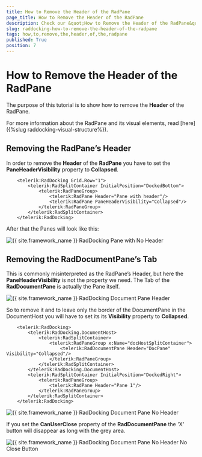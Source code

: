 ```yaml
---
title: How to Remove the Header of the RadPane
page_title: How to Remove the Header of the RadPane
description: Check our &quot;How to Remove the Header of the RadPane&quot; documentation article for the RadDocking {{ site.framework_name }} control.
slug: raddocking-how-to-remove-the-header-of-the-radpane
tags: how,to,remove,the,header,of,the,radpane
published: True
position: 7
---
```


# How to Remove the Header of the RadPane

The purpose of this tutorial is to show how to remove the __Header__ of the RadPane.

For more information about the RadPane and its visual elements, read [here]({%slug raddocking-visual-structure%}).

## Removing the RadPane’s Header

In order to remove the __Header__ of the __RadPane__ you have to set the __PaneHeaderVisibility__ property to __Collapsed__.



```XAML
	<telerik:RadDocking Grid.Row="1">
	    <telerik:RadSplitContainer InitialPosition="DockedBottom">
	        <telerik:RadPaneGroup>
	            <telerik:RadPane Header="Pane with header"/>
	            <telerik:RadPane PaneHeaderVisibility="Collapsed"/>
	        </telerik:RadPaneGroup>
	    </telerik:RadSplitContainer>
	</telerik:RadDocking>
```

After that the Panes will look like this:

![{{ site.framework_name }} RadDocking Pane with No Header](images/Pane_NoHeader.gif)

## Removing the RadDocumentPane’s Tab

This is commonly misinterpreted as the RadPane’s Header, but here the __PaneHeaderVisibility__ is not the property we need. The Tab of the __RadDocumentPane__ is actually the Pane itself.

![{{ site.framework_name }} RadDocking Document Pane Header](images/DocPane_WithHeader.gif)

So to remove it and to leave only the border of the DocumentPane in the DocumentHost you will have to set its its __Visibility__ property to __Collapsed__.



```XAML
	<telerik:RadDocking>
	    <telerik:RadDocking.DocumentHost>
	        <telerik:RadSplitContainer>
	            <telerik:RadPaneGroup x:Name="docHostSplitContainer">
	                <telerik:RadDocumentPane Header="DocPane" Visibility="Collapsed"/>
	            </telerik:RadPaneGroup>
	        </telerik:RadSplitContainer>
	    </telerik:RadDocking.DocumentHost>
	    <telerik:RadSplitContainer InitialPosition="DockedRight">
	        <telerik:RadPaneGroup>
	            <telerik:RadPane Header="Pane 1"/>
	        </telerik:RadPaneGroup>
	    </telerik:RadSplitContainer>
	</telerik:RadDocking>
```

![{{ site.framework_name }} RadDocking Document Pane No Header](images/DocPane_NoHeader.gif)

If you set the __CanUserClose__ property of the __RadDocumentPane__ the 'X' button will disappear as long with the grey area. 

![{{ site.framework_name }} RadDocking Document Pane No Header No Close Button](images/DocPane_NoGray.gif)
